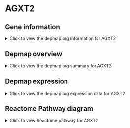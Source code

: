<h1>AGXT2</h1>

<h2>Gene information</h2>
<details>
  <summary>Click to view the depmap.org information for AGXT2</summary>
  <iframe src="https://depmap.org/portal/gene/AGXT2?tab=about" style="border:none;width:100%;height:800px"></iframe>
</details>

<h2>Depmap overview</h2>
<details>
  <summary>Click to view the depmap.org summary for AGXT2</summary>
  <iframe src="https://depmap.org/portal/gene/AGXT2?tab=overview" style="border:none;width:100%;height:800px"></iframe>
</details>

<h2>Depmap expression</h2>
<details>
  <summary>Click to view the depmap.org expression data for AGXT2</summary>
  <iframe src="https://depmap.org/portal/gene/AGXT2?tab=characterization" style="border:none;width:100%;height:800px"></iframe>
</details>



<h2>Reactome Pathway diagram</h2>
<details>
  <summary>Click to view Reactome pathway for AGXT2</summary>
  <p>Glyoxylate metabolism and glycine degradation</p>
  <iframe src="https://reactome.org/PathwayBrowser/#/R-HSA-389661" style="border:none;width:100%;height:800px"></iframe>
</details>



